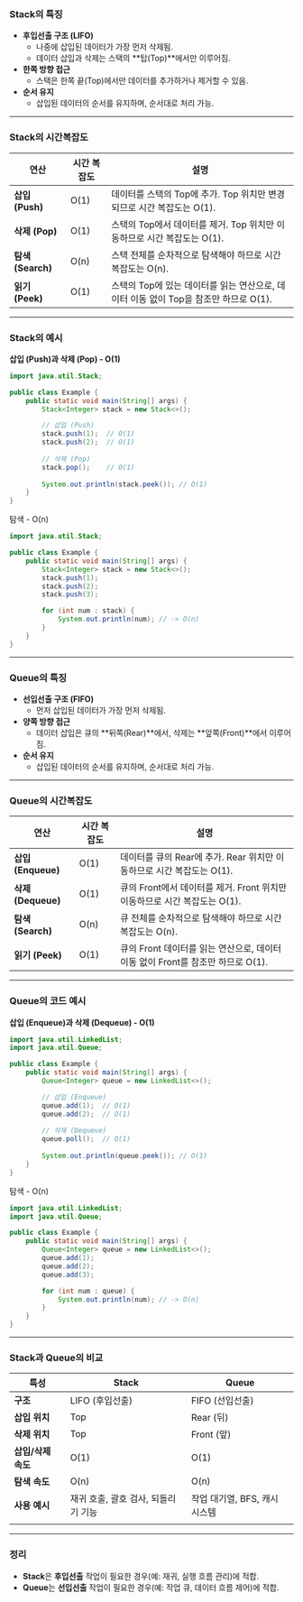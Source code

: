 ### **Stack의 특징**

- **후입선출 구조 (LIFO)**
    - 나중에 삽입된 데이터가 가장 먼저 삭제됨.
    - 데이터 삽입과 삭제는 스택의 **탑(Top)**에서만 이루어짐.
- **한쪽 방향 접근**
    - 스택은 한쪽 끝(Top)에서만 데이터를 추가하거나 제거할 수 있음.
- **순서 유지**
    - 삽입된 데이터의 순서를 유지하며, 순서대로 처리 가능.

---

### **Stack의 시간복잡도**

| 연산 | 시간 복잡도 | 설명 |
| --- | --- | --- |
| **삽입 (Push)** | O(1) | 데이터를 스택의 Top에 추가. Top 위치만 변경되므로 시간 복잡도는 O(1). |
| **삭제 (Pop)** | O(1) | 스택의 Top에서 데이터를 제거. Top 위치만 이동하므로 시간 복잡도는 O(1). |
| **탐색 (Search)** | O(n) | 스택 전체를 순차적으로 탐색해야 하므로 시간 복잡도는 O(n). |
| **읽기 (Peek)** | O(1) | 스택의 Top에 있는 데이터를 읽는 연산으로, 데이터 이동 없이 Top을 참조만 하므로 O(1). |

---

### **Stack의 예시**

**삽입 (Push)과 삭제 (Pop) - O(1)**

```java
import java.util.Stack;

public class Example {
    public static void main(String[] args) {
        Stack<Integer> stack = new Stack<>();

        // 삽입 (Push)
        stack.push(1);  // O(1)
        stack.push(2);  // O(1)
        
        // 삭제 (Pop)
        stack.pop();    // O(1)
        
        System.out.println(stack.peek()); // O(1)
    }
}

```

탐색 - O(n)

```java
import java.util.Stack;

public class Example {
    public static void main(String[] args) {
        Stack<Integer> stack = new Stack<>();
        stack.push(1);
        stack.push(2);
        stack.push(3);

        for (int num : stack) {
            System.out.println(num); // -> O(n)
        }
    }
}

```

---

### **Queue의 특징**

- **선입선출 구조 (FIFO)**
    - 먼저 삽입된 데이터가 가장 먼저 삭제됨.
- **양쪽 방향 접근**
    - 데이터 삽입은 큐의 **뒤쪽(Rear)**에서, 삭제는 **앞쪽(Front)**에서 이루어짐.
- **순서 유지**
    - 삽입된 데이터의 순서를 유지하며, 순서대로 처리 가능.

---

### **Queue의 시간복잡도**

| 연산 | 시간 복잡도 | 설명 |
| --- | --- | --- |
| **삽입 (Enqueue)** | O(1) | 데이터를 큐의 Rear에 추가. Rear 위치만 이동하므로 시간 복잡도는 O(1). |
| **삭제 (Dequeue)** | O(1) | 큐의 Front에서 데이터를 제거. Front 위치만 이동하므로 시간 복잡도는 O(1). |
| **탐색 (Search)** | O(n) | 큐 전체를 순차적으로 탐색해야 하므로 시간 복잡도는 O(n). |
| **읽기 (Peek)** | O(1) | 큐의 Front 데이터를 읽는 연산으로, 데이터 이동 없이 Front를 참조만 하므로 O(1). |

---

### **Queue의 코드 예시**

**삽입 (Enqueue)과 삭제 (Dequeue) - O(1)**

```java
import java.util.LinkedList;
import java.util.Queue;

public class Example {
    public static void main(String[] args) {
        Queue<Integer> queue = new LinkedList<>();

        // 삽입 (Enqueue)
        queue.add(1);  // O(1)
        queue.add(2);  // O(1)
        
        // 삭제 (Dequeue)
        queue.poll();  // O(1)
        
        System.out.println(queue.peek()); // O(1)
    }
}

```

탐색 - O(n)

```java
import java.util.LinkedList;
import java.util.Queue;

public class Example {
    public static void main(String[] args) {
        Queue<Integer> queue = new LinkedList<>();
        queue.add(1);
        queue.add(2);
        queue.add(3);

        for (int num : queue) {
            System.out.println(num); // -> O(n)
        }
    }
}

```

---

### **Stack과 Queue의 비교**

| 특성 | **Stack** | **Queue** |
| --- | --- | --- |
| **구조** | LIFO (후입선출) | FIFO (선입선출) |
| **삽입 위치** | Top | Rear (뒤) |
| **삭제 위치** | Top | Front (앞) |
| **삽입/삭제 속도** | O(1) | O(1) |
| **탐색 속도** | O(n) | O(n) |
| **사용 예시** | 재귀 호출, 괄호 검사, 되돌리기 기능 | 작업 대기열, BFS, 캐시 시스템 |
|  |  |  |

---

### **정리**

- **Stack**은 **후입선출** 작업이 필요한 경우(예: 재귀, 실행 흐름 관리)에 적합.
- **Queue**는 **선입선출** 작업이 필요한 경우(예: 작업 큐, 데이터 흐름 제어)에 적합.
